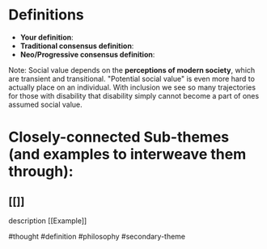 # Definitions
- **Your definition**:
- **Traditional consensus definition**:
- **Neo/Progressive consensus definition**:

Note: Social value depends on the **perceptions of modern society**, which are transient and transitional. "Potential social value" is even more hard to actually place on an individual. With inclusion we see so many trajectories for those with disability that disability simply cannot become a part of ones assumed social value.

# Closely-connected Sub-themes (and examples to interweave them through):
## [[]]
description
[[Example]]



#thought #definition #philosophy #secondary-theme